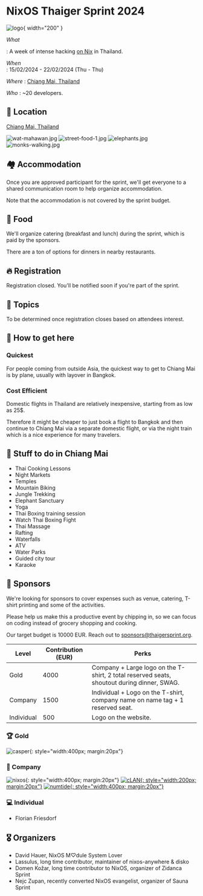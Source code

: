 # NixOS Thaiger Sprint 2024

![logo](assets/chatgpt-logo-small.webp){ width="200" }

*What*

:    A week of intense hacking [on Nix](https://nix.dev) in Thailand.

*When*          
:    15/02/2024 - 22/02/2024 (Thu - Thu)  

*Where*
:    [Chiang Mai, Thailand](https://maps.app.goo.gl/fPWbJqoz32Hisu3R9)

*Who* 
:    ~20 developers.

## 📍 Location

[Chiang Mai, Thailand](https://maps.app.goo.gl/fPWbJqoz32Hisu3R9)

<!-- The sprint will take place outside under pavilion tents (for sunshine protection) in a villa with a pool.

Withing a 5 minute walk you can reach:

- one of the best beaches in Lanzarote, where you can swim, jog, snorkel, SUP, surf and windsurf,
- a local supermarket that is open every day from 8AM to 10PM,
- a pharmacy and a bakery,
- 5km long beachside promenade with free outside gyms,
- a steakhouse, a burger joint and an authentic Spanish tapas tavern,
- an assortment of other various cafes, pubs and bars, restaurants, etc. -->

![wat-mahawan.jpg](assets/images/wat-mahawan.jpg)
![street-food-1.jpg](assets/images/street-food-1.jpg)
![elephants.jpg](assets/images/elephants.jpg)
![monks-walking.jpg](assets/images/monks-walking.jpg)


## 🏘️ Accommodation

Once you are approved participant for the sprint, we'll get everyone to a shared communication room to help organize accommodation.

Note that the accommodation is not covered by the sprint budget.

<!-- If you are planning to come with your family and/or stay longer, [Nejc Zupan](https://twitter.com/nzupan) has written a [remote worker's guide to Lanzarote](https://github.com/zupo/awesome-lanzarote). -->

<!-- See [Accomodations](./accomodation.md) for a list of suggestions. -->

## 🍲 Food

We'll organize catering (breakfast and lunch) during the sprint, which is paid by the sponsors.

There are a ton of options for dinners in nearby restaurants.

## 🔥 Registration

<!-- [Fill out the form to apply](https://cryptpad.fr/form/#/2/form/view/EKsx9kFyCVf8sTGNziBRIuFascXwPsiw+xli5jr3Ago/). -->

Registration closed.
You'll be notified soon if you're part of the sprint.

## 🧵 Topics

To be determined once registration closes based on attendees interest.

## 🛬 How to get here

<!-- The best way to travel is [via a plane to Lanzarote airport](https://www.flightconnections.com/flights-to-lanzarote-arrecife-ace). 

It's also possible to fly to other island airports and then take a short flight. Fuertaventura is closest being 30min away with a ferry.

From the Lanzarote airport you can take a taxi to the venue, they have a flat rate and it should be around 20-25 EUR.

[Renting a car](https://autoreisen.com/) is usually quite cheap, around 100-150 eur for the week. -->

### Quickest
For people coming from outside Asia, the quickest way to get to Chiang Mai is by plane, usually with layover in Bangkok.

### Cost Efficient
Domestic flights in Thailand are relatively inexpensive, starting from as low as 25$.

Therefore it might be cheaper to just book a flight to Bangkok and then continue to Chiang Mai via a separate domestic flight, or via the night train which is a nice experience for many travelers.

## 🥳 Stuff to do in Chiang Mai

- Thai Cooking Lessons
- Night Markets
- Temples
- Mountain Biking
- Jungle Trekking
- Elephant Sanctuary
- Yoga
- Thai Boxing training session
- Watch Thai Boxing Fight
- Thai Massage
- Rafting
- Waterfalls
- ATV
- Water Parks
- Guided city tour
- Karaoke

<!-- See [Activities](./activities.md) for the full list. -->

## 💙 Sponsors

We're looking for sponsors to cover expenses such as venue, catering, T-shirt printing and some of the activities.

Please help us make this a productive event by chipping in, so we can focus on coding instead of grocery shopping and cooking.

Our target budget is 10000 EUR. Reach out to [sponsors@thaigersprint.org](mailto:sponsors@thaigersprint.org).

| Level      | Contribution (EUR) | Perks                        |
|------------|--------------------|--------------------------------------------------------------------------------------------|
| Gold       | 4000               | Company + Large logo on the T-shirt, 2 total reserved seats, shoutout during dinner, SWAG. |
| Company    | 1500               | Individual + Logo on the T-shirt, company name on name tag + 1 reserved seat.              |
| Individual | 500                | Logo on the website.                                                                       |

### 🏆 Gold

![casper](./assets/logos/casper.svg){: style="width:400px; margin:20px"}
<!-- ![mercury](./assets/logos/mercury.svg){: style="width:400px; margin:20px"}
![numtide](./assets/logos/numtide.svg){: style="width:400px; margin:20px"}
![secunet](./assets/logos/secunet.svg){: style="width:400px; margin:20px"} -->

### 🏢 Company

![nixos](./assets/logos/nixos.svg){: style="width:400px; margin:20px"}
[![cLAN](./assets/logos/clan-dark.png){: style="width:200px; margin:20px"}](https://clan.lol)
[![numtide](./assets/logos/numtide-logo.svg){: style="width:400px; margin:20px"}](https://numtide.com)
<!-- ![Cyberus Technology](./assets/logos/cyberus.svg){: style="width:250px; margin:20px"}
![Flox](./assets/logos/flox.svg){: style="width:250px; margin:20px"}
![Flokli](./assets/logos/flokli.svg){: style="width:250px; margin:20px"}
![Namespace Labs](./assets/logos/namespace.svg){: style="width:250px; margin:20px"}
![supercede](./assets/logos/supercede.svg){: style="width:250px; margin:20px"} -->

### 💻 Individual

- Florian Friesdorf
<!-- ![Hercules CI](./assets/2022-2/hercules-logo-rendered-960.png){: style="width:200px; margin:20px"}
![Nixcademy](./assets/logos/nixcademy.svg){: style="width:200px; margin:20px"} -->


<!-- ## 🧑 Participants -->

## 🎖️ Organizers

- David Hauer, NixOS M♡dule System Lover
- Lassulus, long time contributor, maintainer of nixos-anywhere & disko 
- Domen Kožar, long time contributor to NixOS, organizer of Zidanca Sprint
- Nejc Zupan, recently converted NixOS evangelist, organizer of Sauna Sprint
<!-- - Florian Friesdorf, long time contributor to NixOS -->
